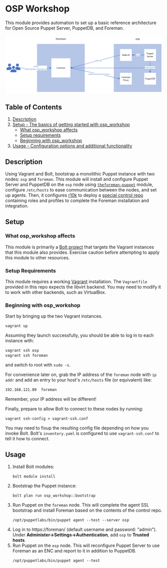 # OSP Workshop

This module provides automation to set up a basic reference architecture for
Open Source Puppet Server, PuppetDB, and Foreman.

![Workshop Architecture](.architecture.png)

## Table of Contents

1. [Description](#description)
1. [Setup - The basics of getting started with osp_workshop](#setup)
    * [What osp_workshop affects](#what-osp_workshop-affects)
    * [Setup requirements](#setup-requirements)
    * [Beginning with osp_workshop](#beginning-with-osp_workshop)
1. [Usage - Configuration options and additional functionality](#usage)
<!-- 1. [Limitations - OS compatibility, etc.](#limitations) -->
<!-- 1. [Development - Guide for contributing to the module](#development) -->

## Description

Using Vagrant and Bolt, bootstrap a monolithic Puppet instance with two nodes:
`osp` and `foreman`. This module will install and configure Puppet Server and
PuppetDB on the `osp` node using
[`theforeman-puppet`](https://forge.puppet.com/modules/theforeman/puppet/readme)
module, configure `/etc/hosts` to ease communication between the nodes, and set
up agents. Then, it configures [r10k](https://github.com/puppetlabs/r10k) to
deploy a [special control
repo](https://github.com/jameslikeslinux/osp-workshop-control-repo) containing
roles and profiles to complete the Foreman installation and integration.

## Setup

### What osp_workshop affects

This module is primarily a [Bolt
project](https://www.puppet.com/docs/bolt/latest/bolt.html) that targets the
Vagrant instances that this module also provides. Exercise caution before
attempting to apply this module to other resources.

### Setup Requirements

This module requires a working [Vagrant](https://www.vagrantup.com/)
installation. The `Vagrantfile` provided in this repo expects the libvirt
backend. You may need to modify it to work with other backends, such as
VirtualBox.

### Beginning with osp_workshop

Start by bringing up the two Vagrant instances.

```
vagrant up
```

Assuming they launch successfully, you should be able to log in to each
instance with:

```
vagrant ssh osp
vagrant ssh foreman
```

and switch to root with `sudo -s`.

For convenience later on, grab the IP address of the `foreman` node with `ip
addr` and add an entry to your host's `/etc/hosts` file (or equivalent) like:

```
192.168.121.89	foreman
```

Remember, your IP address will be different!

Finally, prepare to allow Bolt to connect to these nodes by running:

```
vagrant ssh-config > vagrant-ssh.conf
```

You may need to fixup the resulting config file depending on how you invoke
Bolt. Bolt's `inventory.yaml` is configured to use `vagrant-ssh.conf` to tell
it how to connect.

## Usage

1. Install Bolt modules:
    ```
    bolt module install
    ```
2. Bootstrap the Puppet instance:
    ```
    bolt plan run osp_workshop::bootstrap
    ```
3. Run Puppet on the `foreman` node. This will complete the agent SSL bootstrap
   and install Foreman based on the contents of the control repo.
    ```
    /opt/puppetlabs/bin/puppet agent --test --server osp
    ```
4. Log in to https://foreman/ (default username and password: "admin"). Under
   **Administer->Settings->Authentication**, add `osp` to **Trusted hosts**.
5. Run Puppet on the `osp` node. This will reconfigure Puppet Server to use
   Foreman as an ENC and report to it in addition to PuppetDB.
    ```
    /opt/puppetlabs/bin/puppet agent --test
    ```

<!--
## Limitations

In the Limitations section, list any incompatibilities, known issues, or other
warnings.

## Development

In the Development section, tell other users the ground rules for contributing
to your project and how they should submit their work.

## Release Notes/Contributors/Etc. **Optional**

If you aren't using changelog, put your release notes here (though you should
consider using changelog). You can also add any additional sections you feel are
necessary or important to include here. Please use the `##` header.

[1]: https://puppet.com/docs/pdk/latest/pdk_generating_modules.html
[2]: https://puppet.com/docs/puppet/latest/puppet_strings.html
[3]: https://puppet.com/docs/puppet/latest/puppet_strings_style.html
-->
